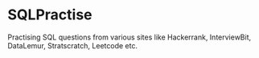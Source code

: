 # SQLPractise
Practising SQL questions from various sites like Hackerrank, InterviewBit, DataLemur, Stratscratch, Leetcode etc.
